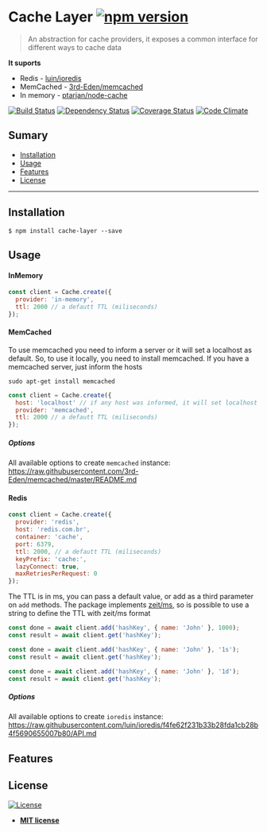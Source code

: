 # Cache Layer [![npm version](https://badge.fury.io/js/cache-layer.svg)](//npmjs.com/package/cache-layer)

> An abstraction for cache providers, it exposes a common interface for different ways to cache data

**It suports**

- Redis - [luin/ioredis](https://github.com/luin/ioredis)
- MemCached - [3rd-Eden/memcached](https://github.com/3rd-Eden/memcached)
- In memory - [ptarjan/node-cache](https://github.com/ptarjan/node-cache)

[![Build Status](http://img.shields.io/travis/badges/badgerbadgerbadger.svg?style=flat-square)](https://travis-ci.org/badges/badgerbadgerbadger) [![Dependency Status](http://img.shields.io/gemnasium/badges/badgerbadgerbadger.svg?style=flat-square)](https://gemnasium.com/badges/badgerbadgerbadger) [![Coverage Status](http://img.shields.io/coveralls/badges/badgerbadgerbadger.svg?style=flat-square)](https://coveralls.io/r/badges/badgerbadgerbadger) [![Code Climate](http://img.shields.io/codeclimate/github/badges/badgerbadgerbadger.svg?style=flat-square)](https://codeclimate.com/github/badges/badgerbadgerbadger)

## Sumary

- [Installation](#installation)
- [Usage](#usage)
- [Features](#features)
- [License](#license)

---

## Installation

```shell
$ npm install cache-layer --save
```

## Usage

#### InMemory

```javascript
const client = Cache.create({
  provider: 'in-memory',
  ttl: 2000 // a defautt TTL (miliseconds)
});
```

#### MemCached

To use memcached you need to inform a server or it will set a localhost as default. So, to use it locally, you need to install memcached.
If you have a memcached server, just inform the hosts

```shell
sudo apt-get install memcached
```

```javascript
const client = Cache.create({
  host: 'localhost' // if any host was informed, it will set localhost as default
  provider: 'memcached',
  ttl: 2000 // a defautt TTL (miliseconds)
});
```

##### Options

All available options to create `memcached` instance: https://raw.githubusercontent.com/3rd-Eden/memcached/master/README.md

#### Redis

```javascript
const client = Cache.create({
  provider: 'redis',
  host: 'redis.com.br',
  container: 'cache',
  port: 6379,
  ttl: 2000, // a defautt TTL (miliseconds)
  keyPrefix: 'cache:',
  lazyConnect: true,
  maxRetriesPerRequest: 0
});
```

The TTL is in ms, you can pass a default value, or add as a third parameter on `add` methods.
The package implements [zeit/ms](https://github.com/zeit/ms), so is possible to use a string to define the TTL with zeit/ms format

```javascript
const done = await client.add('hashKey', { name: 'John' }, 1000);
const result = await client.get('hashKey');

const done = await client.add('hashKey', { name: 'John' }, '1s');
const result = await client.get('hashKey');

const done = await client.add('hashKey', { name: 'John' }, '1d');
const result = await client.get('hashKey');
```

##### Options

All available options to create `ioredis` instance: https://raw.githubusercontent.com/luin/ioredis/f4fe62f231b33b28fda1cb28b4f5690655007b80/API.md

## Features

## License

[![License](http://img.shields.io/:license-mit-blue.svg?style=flat-square)](http://badges.mit-license.org)

- **[MIT license](http://opensource.org/licenses/mit-license.php)**
